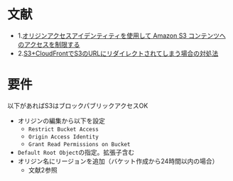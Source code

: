# 文献
- 1.[オリジンアクセスアイデンティティを使用して Amazon S3 コンテンツへのアクセスを制限する](https://docs.aws.amazon.com/ja_jp/AmazonCloudFront/latest/DeveloperGuide/private-content-restricting-access-to-s3.html)
- 2.[S3+CloudFrontでS3のURLにリダイレクトされてしまう場合の対処法](https://dev.classmethod.jp/articles/s3-cloudfront-redirect/)
# 要件
以下があればS3はブロックパブリックアクセスOK
- オリジンの編集から以下を設定
  - `Restrict Bucket Access`
  - `Origin Access Identity`
  - `Grant Read Permissions on Bucket`
- `Default Root Object`の指定。拡張子含む
- オリジン名にリージョンを追加（バケット作成から24時間以内の場合）
  - 文献2参照

